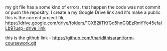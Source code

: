 my git file has a some kind of errors. that happen the code was not commit or push the repositry. 
I create a my Google Drive link and it's make a public
this is the correct project filr,   https://drive.google.com/drive/folders/1CX82iiTKfGd5hnGQEzRmYYo45efaILb9?usp=drive_link

this is the github link - https://github.com/tharidithisarani/orm-coursework.git
